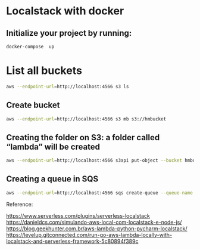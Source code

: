 # Localstack with docker


## Initialize your project by running:

```bash
docker-compose  up
```

# List all buckets

```bash
aws --endpoint-url=http://localhost:4566 s3 ls
```

## Create bucket

```bash
aws --endpoint-url=http://localhost:4566 s3 mb s3://hmbucket
```

## Creating the folder on S3: a folder called “lambda” will be created

```bash
aws --endpoint-url=http://localhost:4566 s3api put-object --bucket hmbucket --key lambda
```

## Creating a queue in SQS
```bash
aws --endpoint-url=http://localhost:4566 sqs create-queue --queue-name lambda-tutorial
```



Reference:

https://www.serverless.com/plugins/serverless-localstack
https://danieldcs.com/simulando-aws-local-com-localstack-e-node-js/
https://blog.geekhunter.com.br/aws-lambda-python-pycharm-localstack/
https://levelup.gitconnected.com/run-go-aws-lambda-locally-with-localstack-and-serverless-framework-5c80894f389c